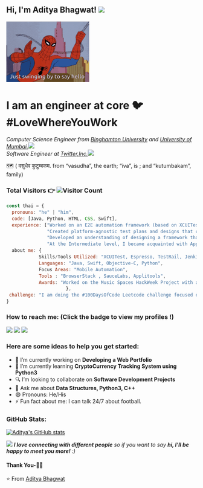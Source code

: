 <h2> Hi, I'm Aditya Bhagwat! <iframesrc="https://github.com/baggy2797/baggy2797/blob/main/spidermangif.gif" width="50"><img src="https://github.com/TheDudeThatCode/TheDudeThatCode/blob/master/Assets/Hi.gif" width="40px"> </h2>
<img src="https://github.com/baggy2797/baggy2797/blob/main/spidermangif.gif">

# I am an engineer at core :bird: #LoveWhereYouWork
<p><em>Computer Science Engineer from <a href="https://www.binghamton.edu/">Binghamton University</a> and <a href="https://mu.ac.in/">University of Mumbai.</a><img src="https://media.giphy.com/media/fYSnHlufseco8Fh93Z/giphy.gif" width="30"></br>Software Engineer at <a href="https://www.twitter.com">Twitter,Inc.</a><img src="https://tenor.com/view/twitter-gif-18981960" width="30"> 
</em></p>

:world_map: ( वसुधैव कुटुम्बकम. from “vasudha”, the earth; “iva”, is ; and “kutumbakam”, family)

### <p>Total Visitors 👉 ![Visitor Count](https://profile-counter.glitch.me/{baggy2797}/count.svg)</p>

```javascript
const thai = {
  pronouns: "he" | "him",
  code: [Java, Python, HTML, CSS, Swift],
  experience: ["Worked on an E2E automation framework (based on XCUITest and Espresso) with Selenium and Appium integrated.",
               "Created platform-agnostic test plans and designs that could run iOS and Android automation.",
               "Developed an understanding of designing a framework that is extremely simple to maintain by using different layers for tests, methods, helpers, devices, and so on.",
               "At the Intermediate level, I became acquainted with Applitools. It's a fantastic tool if you understand its features, such as Match Level and ignore regions."]
  about me: {
            Skills/Tools Utilized: "XCUITest, Espresso, TestRail, Jenkins, REST APIs",
            Languages: "Java, Swift, Objective-C, Python",
            Focus Areas: "Mobile Automation",
            Tools : "BrowserStack , SauceLabs, Applitools",
            Awards: "Worked on the Music Spaces HackWeek Project with a team of talented and self-volunteer tweeps, winning the Tweeps Choice Award in HackWeek 2021."                        
                      },
 challenge: "I am doing the #100DaysOfCode Leetcode challenge focused on Python and Java"
}
```







### How to reach me: <strong>(Click the badge to view my profiles !)</strong>

<img src="https://img.shields.io/badge/bhagwataditya226@gmail.com-%23D14836.svg?&style=for-the-badge&logo=gmail&logoColor=white" href="bhagwataditya226@gmail.com">   <a  href="https://www.instagram.com/aditya.2797/"><img src="https://img.shields.io/badge/@aditya.2797_-%23E4405F.svg?&style=for-the-badge&logo=instagram&logoColor=white"></a>   <a href="https://www.linkedin.com/in/adibhagwat/"><img src="https://img.shields.io/badge/Aditya Nitin Bhagwat-%230077B5.svg?&style=for-the-badge&logo=linkedin&logoColor=white" ></a>


### Here are some ideas to help you get started:

- 🔭 I’m currently working on <strong>Developing a Web Portfolio</strong>
- 🌱 I’m currently learning <strong>CryptoCurrency Tracking System using Python3 </strong>
- 🔍 I’m looking to collaborate on <strong>Software Development Projects</strong>
- 💬 Ask me about <strong>Data Structures, Python3, C++</strong>
- 😄 Pronouns: He/His
- ⚡ Fun fact about me: I can talk 24/7 about football.

### GitHub Stats:
[![Aditya's GitHub stats](https://github-readme-stats.vercel.app/api?username=baggy2797)](https://github.com/baggy2797/github-readme-stats)

[linkedin]: https://www.linkedin.com/in/adibhagwat/
[twitter]: https://twitter.com/bhaditya/
[instagram]: https://www.instagram.com/aditya.2797/
[facebook]: https://www.facebook.com/addo97/




<img src="https://media.giphy.com/media/LnQjpWaON8nhr21vNW/giphy.gif" width="60"> <em><b>I love connecting with different people</b> so if you want to say <b>hi, I'll be happy to meet you more!</b> :)</em>


#### Thank You-🙏🏼
⭐️ From [Aditya Bhagwat](https://github.com/baggy2797)
